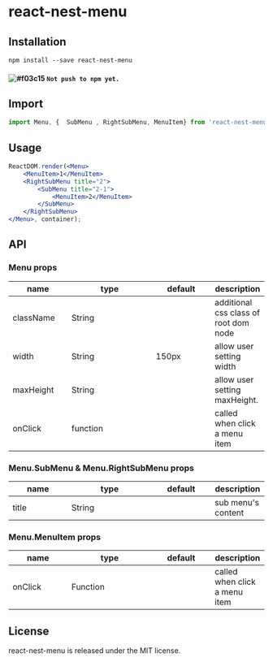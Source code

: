 # react-nest-menu

## Installation

``` shell
npm install --save react-nest-menu
```
#### ![#f03c15](https://placehold.it/15/f03c15/000000?text=+) `Not push to npm yet.`


## Import
```js
import Menu, {  SubMenu , RightSubMenu, MenuItem} from 'react-nest-menu';
```

## Usage

```jsx
ReactDOM.render(<Menu>
    <MenuItem>1</MenuItem>
    <RightSubMenu title="2">
        <SubMenu title="2-1">
            <MenuItem>2</MenuItem>
        </SubMenu>
    </RightSubMenu>
</Menu>, container);
```

## API

### Menu props

<table class="table table-bordered table-striped">
    <thead>
    <tr>
        <th style="width: 100px;">name</th>
        <th style="width: 150px;">type</th>
        <th style="width: 100px;">default</th>
        <th>description</th>
    </tr>
    </thead>
    <tbody>
        <tr>
          <td>className</td>
          <td>String</td>
          <td></td>
          <td>additional css class of root dom node</td>
        </tr>
        <tr>
          <td>width</td>
          <td>String</td>
          <td>150px</td>
          <td>allow user setting width</td>
        </tr>
        <tr>
          <td>maxHeight</td>
          <td>String</td>
          <td></td>
          <td>allow user setting maxHeight.</td>
        </tr>
        <tr>
          <td>onClick</td>
          <td>function</td>
          <td></td>
          <td>called when click a menu item</td>
        </tr>
    </tbody>
</table>

### Menu.SubMenu & Menu.RightSubMenu props

<table class="table table-bordered table-striped">
    <thead>
    <tr>
        <th style="width: 100px;">name</th>
        <th style="width: 150px;">type</th>
        <th style="width: 100px;">default</th>
        <th>description</th>
    </tr>
    </thead>
    <tbody>
        <tr>
          <td>title</td>
          <td>String</td>
          <td></td>
          <td>sub menu's content</td>
        </tr>
    </tbody>
</table>

### Menu.MenuItem props

<table class="table table-bordered table-striped">
    <thead>
    <tr>
        <th style="width: 100px;">name</th>
        <th style="width: 150px;">type</th>
        <th style="width: 100px;">default</th>
        <th>description</th>
    </tr>
    </thead>
    <tbody>
        <tr>
          <td>onClick</td>
          <td>Function</td>
          <td></td>
          <td>called when click a menu item</td>
        </tr>
    </tbody>
</table>


## License

react-nest-menu is released under the MIT license.
